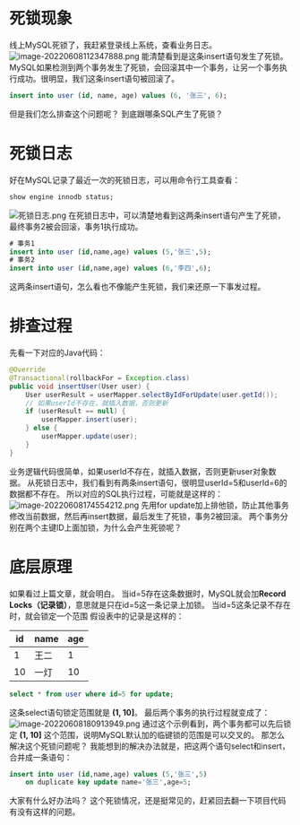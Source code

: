 # 死锁现象
线上MySQL死锁了，我赶紧登录线上系统，查看业务日志。
![image-20220608112347888.png](https://javabaguwen.com/img/%E6%AD%BB%E9%94%811.png)
能清楚看到是这条insert语句发生了死锁。
MySQL如果检测到两个事务发生了死锁，会回滚其中一个事务，让另一个事务执行成功。很明显，我们这条insert语句被回滚了。
```sql
insert into user (id, name, age) values (6, '张三', 6);
```
但是我们怎么排查这个问题呢？
到底跟哪条SQL产生了死锁？
# 死锁日志
好在MySQL记录了最近一次的死锁日志，可以用命令行工具查看：
```sql
show engine innodb status;
```
![死锁日志.png](https://javabaguwen.com/img/%E6%AD%BB%E9%94%812.png)
在死锁日志中，可以清楚地看到这两条insert语句产生了死锁，最终事务2被会回滚，事务1执行成功。
```sql
# 事务1
insert into user (id,name,age) values (5,'张三',5);
# 事务2
insert into user (id,name,age) values (6,'李四',6);
```
这两条insert语句，怎么看也不像能产生死锁，我们来还原一下事发过程。
# 排查过程
先看一下对应的Java代码：
```java
@Override
@Transactional(rollbackFor = Exception.class)
public void insertUser(User user) {
    User userResult = userMapper.selectByIdForUpdate(user.getId());
    // 如果userId不存在，就插入数据，否则更新
    if (userResult == null) {
        userMapper.insert(user);
    } else {
        userMapper.update(user);
    }
}
```

业务逻辑代码很简单，如果userId不存在，就插入数据，否则更新user对象数据。
从死锁日志中，我们看到有两条insert语句，很明显userId=5和userId=6的数据都不存在。
所以对应的SQL执行过程，可能就是这样的：
![image-20220608174554212.png](https://javabaguwen.com/img/%E6%AD%BB%E9%94%813.png)
先用for update加上排他锁，防止其他事务修改当前数据，然后再insert数据，最后发生了死锁，事务2被回滚。
两个事务分别在两个主键ID上面加锁，为什么会产生死锁呢？
# 底层原理
如果看过上篇文章，就会明白。
当id=5存在这条数据时，MySQL就会加**Record Locks（记录锁）**，意思就是只在id=5这一条记录上加锁。
当id=5这条记录不存在时，就会锁定一个范围
假设表中的记录是这样的：

| id | name | age |
| --- | --- | --- |
| 1 | 王二 | 1 |
| 10 | 一灯 | 10 |

```sql
select * from user where id=5 for update;
```
这条select语句锁定范围就是 **(1, 10]**。
最后两个事务的执行过程就变成了：
![image-20220608180913949.png](https://javabaguwen.com/img/%E6%AD%BB%E9%94%814.png)
通过这个示例看到，两个事务都可以先后锁定 **(1, 10]** 这个范围，说明MySQL默认加的临键锁的范围是可以交叉的。
那怎么解决这个死锁问题呢？
我能想到的解决办法就是，把这两个语句select和insert，合并成一条语句：
```sql
insert into user (id,name,age) values (5,'张三',5)
	on duplicate key update name='张三',age=5;
```
大家有什么好办法吗？
这个死锁情况，还是挺常见的，赶紧回去翻一下项目代码有没有这样的问题。
